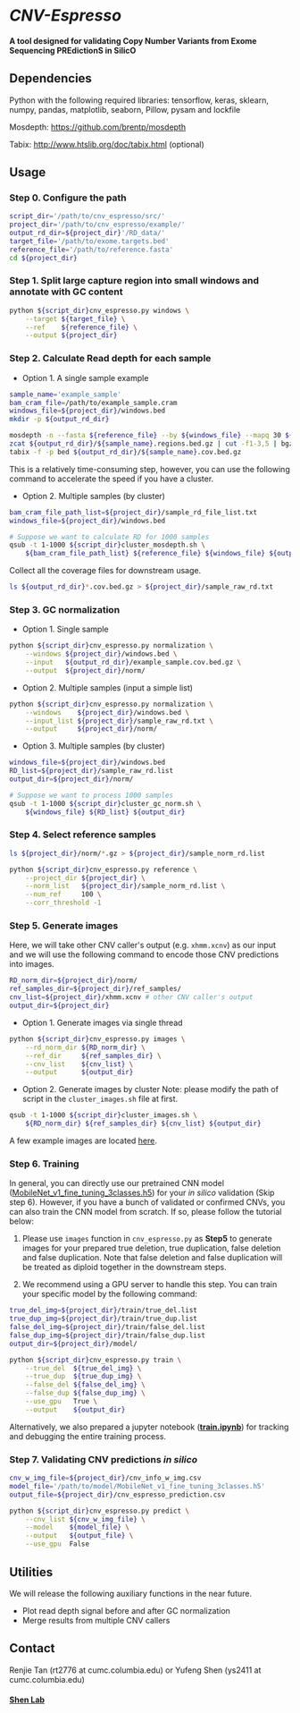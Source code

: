 # _CNV-Espresso_
#### A tool designed for validating **C**opy **N**umber **V**ariants from **E**xome **S**equencing **PRE**diction**S** in **S**ilic**O**


## Dependencies

Python with the following required libraries: tensorflow, keras, sklearn, numpy, pandas, matplotlib, seaborn, Pillow, pysam and lockfile

Mosdepth: https://github.com/brentp/mosdepth

Tabix: http://www.htslib.org/doc/tabix.html (optional)

## Usage

### Step 0. Configure the path
```bash
script_dir='/path/to/cnv_espresso/src/'
project_dir='/path/to/cnv_espresso/example/'
output_rd_dir=${project_dir}'/RD_data/'
target_file='/path/to/exome.targets.bed'
reference_file='/path/to/reference.fasta'
cd ${project_dir}
```

### Step 1. Split large capture region into small windows and annotate with GC content 
```bash
python ${script_dir}cnv_espresso.py windows \
    --target ${target_file} \
    --ref    ${reference_file} \
    --output ${project_dir}
```

### Step 2. Calculate Read depth for each sample

- Option 1. A single sample example

```bash
sample_name='example_sample'
bam_cram_file=/path/to/example_sample.cram
windows_file=${project_dir}/windows.bed
mkdir -p ${output_rd_dir}

mosdepth -n --fasta ${reference_file} --by ${windows_file} --mapq 30 ${output_rd_dir}/${sample_name} ${bam_cram_file}
zcat ${output_rd_dir}/${sample_name}.regions.bed.gz | cut -f1-3,5 | bgzip -c > ${output_rd_dir}/${sample_name}.cov.bed.gz
tabix -f -p bed ${output_rd_dir}/${sample_name}.cov.bed.gz
```

This is a relatively time-consuming step, however, you can use the following command to accelerate the speed if you have a cluster.

- Option 2. Multiple samples (by cluster)

```bash
bam_cram_file_path_list=${project_dir}/sample_rd_file_list.txt
windows_file=${project_dir}/windows.bed

# Suppose we want to calculate RD for 1000 samples
qsub -t 1-1000 ${script_dir}cluster_mosdepth.sh \
    ${bam_cram_file_path_list} ${reference_file} ${windows_file} ${output_rd_dir}      
```

Collect all the coverage files for downstream usage. 

```bash
ls ${output_rd_dir}*.cov.bed.gz > ${project_dir}/sample_raw_rd.txt 
```

### Step 3. GC normalization

- Option 1. Single sample

```bash
python ${script_dir}cnv_espresso.py normalization \
    --windows ${project_dir}/windows.bed \
    --input   ${output_rd_dir}/example_sample.cov.bed.gz \
    --output  ${project_dir}/norm/
```

- Option 2. Multiple samples (input a simple list) 

```bash
python ${script_dir}cnv_espresso.py normalization \
    --windows    ${project_dir}/windows.bed \
    --input_list ${project_dir}/sample_raw_rd.txt \
    --output     ${project_dir}/norm/
```

- Option 3. Multiple samples (by cluster) 

```bash
windows_file=${project_dir}/windows.bed
RD_list=${project_dir}/sample_raw_rd.list
output_dir=${project_dir}/norm/

# Suppose we want to process 1000 samples
qsub -t 1-1000 ${script_dir}cluster_gc_norm.sh \
    ${windows_file} ${RD_list} ${output_dir}
```

### Step 4. Select reference samples

```bash
ls ${project_dir}/norm/*.gz > ${project_dir}/sample_norm_rd.list
```

```bash
python ${script_dir}cnv_espresso.py reference \
    --project_dir ${project_dir} \
    --norm_list   ${project_dir}/sample_norm_rd.list \
    --num_ref     100 \
    --corr_threshold -1 
```

### Step 5. Generate images 

Here, we will take other CNV caller's output (e.g. `xhmm.xcnv`) as our input and we will use the following command to encode those CNV predictions into images.

```bash
RD_norm_dir=${project_dir}/norm/
ref_samples_dir=${project_dir}/ref_samples/
cnv_list=${project_dir}/xhmm.xcnv # other CNV caller's output
output_dir=${project_dir}
```

- Option 1. Generate images via single thread

```bash
python ${script_dir}cnv_espresso.py images \
    --rd_norm_dir ${RD_norm_dir} \
    --ref_dir     ${ref_samples_dir} \
    --cnv_list    ${cnv_list} \
    --output      ${output_dir} 
```

- Option 2. Generate images by cluster
Note: please modify the path of script in the `cluster_images.sh` file at first.

```bash
qsub -t 1-1000 ${script_dir}cluster_images.sh \
    ${RD_norm_dir} ${ref_samples_dir} ${cnv_list} ${output_dir} 
```

A few example images are located [here](https://github.com/ShenLab/CNV-Espresso/tree/main/example/images). 

### Step 6. Training 

In general, you can directly use our pretrained CNN model ([MobileNet_v1_fine_tuning_3classes.h5](https://github.com/ShenLab/CNV-Espresso/blob/main/model/MobileNet_v1_fine_tuning_3classes.h5)) for your *in silico* validation (Skip step 6). However, if you have a bunch of validated or confirmed CNVs, you can also train the CNN model from scratch. If so, please follow the tutorial below:

1. Please use `images` function in `cnv_espresso.py` as **Step5** to generate images for your prepared true deletion, true duplication, false deletion and false duplication. Note that false deletion and false duplication will be treated as diploid together in the downstream steps.

2. We recommend using a GPU server to handle this step. You can train your specific model by the following command:

```bash
true_del_img=${project_dir}/train/true_del.list
true_dup_img=${project_dir}/train/true_dup.list
false_del_img=${project_dir}/train/false_del.list
false_dup_img=${project_dir}/train/false_dup.list
output_dir=${project_dir}/model/

python ${script_dir}cnv_espresso.py train \
    --true_del  ${true_del_img} \
    --true_dup  ${true_dup_img} \
    --false_del ${false_del_img} \
    --false_dup ${false_dup_img} \
    --use_gpu   True \
    --output    ${output_dir}
```

Alternatively, we also prepared a jupyter notebook (**[train.ipynb](https://github.com/ShenLab/CNV-Espresso/blob/main/src/train.ipynb)**) for tracking and debugging the entire training process.

### Step 7. Validating CNV predictions *in silico* 

```bash
cnv_w_img_file=${project_dir}/cnv_info_w_img.csv
model_file='/path/to/model/MobileNet_v1_fine_tuning_3classes.h5'
output_file=${project_dir}/cnv_espresso_prediction.csv

python ${script_dir}cnv_espresso.py predict \
    --cnv_list ${cnv_w_img_file} \
    --model    ${model_file} \
    --output   ${output_file} \
    --use_gpu  False
```

## Utilities
We will release the following auxiliary functions in the near future.
- Plot read depth signal before and after GC normalization
- Merge results from multiple CNV callers

## Contact

Renjie Tan (rt2776 at cumc.columbia.edu) or Yufeng Shen (ys2411 at cumc.columbia.edu)

#### [Shen Lab](http://www.columbia.edu/~ys2411/)

